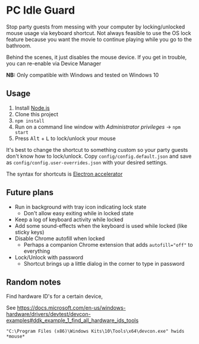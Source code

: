 # PC Idle Guard

Stop party guests from messing with your computer by locking/unlocked mouse usage via keyboard shortcut. Not always feasible to use the OS lock feature because you want the movie to continue playing while you go to the bathroom.

Behind the scenes, it just disables the mouse device. If you get in trouble, you can re-enable via Device Manager

**NB:** Only compatible with Windows and tested on Windows 10


## Usage

 1. Install [Node.js](https://nodejs.org/en/)
 1. Clone this project
 1. `npm install`
 1. Run on a command line window with *Administrator privileges* -> `npm start`
 1. Press <kbd>Alt</kbd> + <kbd>L</kbd> to lock/unlock your mouse

It's best to change the shortcut to something custom so your party guests don't know how to lock/unlock. Copy `config/config.default.json` and save as `config/config.user-overrides.json` with your desired settings.

The syntax for shortcuts is [Electron accelerator](https://electronjs.org/docs/api/accelerator)


## Future plans

 - Run in background with tray icon indicating lock state
    - Don't allow easy exiting while in locked state
 - Keep a log of keyboard activity while locked
 - Add some sound-effects when the keyboard is used while locked (like sticky keys)
 - Disable Chrome autofill when locked
    - Perhaps a companion Chrome extension that adds `autofill="off"` to everything
 - Lock/Unlock with password
    - Shortcut brings up a little dialog in the corner to type in password


## Random notes

Find hardware ID's for a certain device,

See https://docs.microsoft.com/en-us/windows-hardware/drivers/devtest/devcon-examples#ddk_example_1_find_all_hardware_ids_tools

```
"C:\Program Files (x86)\Windows Kits\10\Tools\x64\devcon.exe" hwids *mouse*
```
